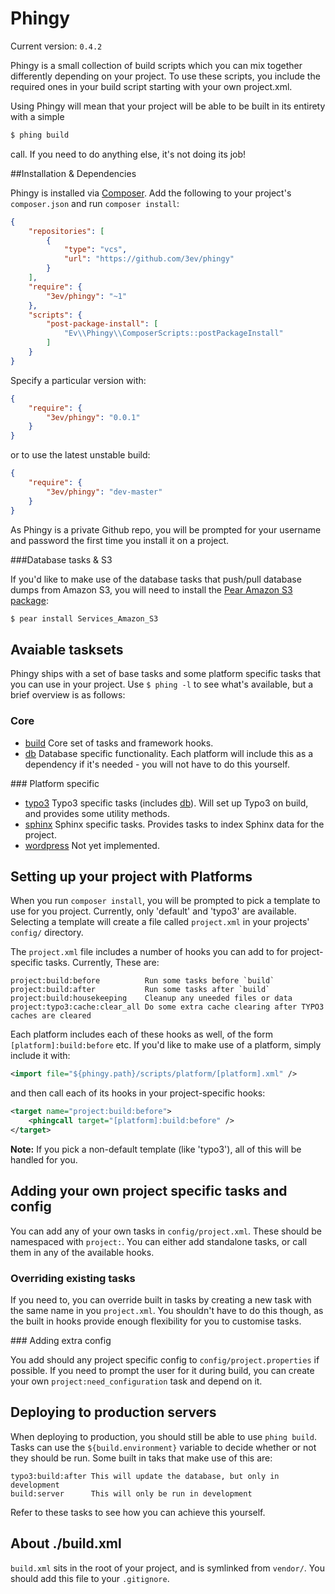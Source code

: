 # Phingy

Current version: `0.4.2`

Phingy is a small collection of build scripts which you can mix together differently depending on your project. To use these scripts, you include the required ones in your build script starting with your own project.xml.

Using Phingy will mean that your project will be able to be built in its entirety with a simple

```sh
$ phing build
```

call. If you need to do anything else, it's not doing its job!

##Installation & Dependencies

Phingy is installed via [Composer](http://getcomposer.org/). Add the following to your project's `composer.json` and run `composer install`:

```json
{
    "repositories": [
        {
            "type": "vcs",
            "url": "https://github.com/3ev/phingy"
        }
    ],
    "require": {
        "3ev/phingy": "~1"
    },
    "scripts": {
        "post-package-install": [
            "Ev\\Phingy\\ComposerScripts::postPackageInstall"
        ]
    }
}
```

Specify a particular version with:

```json
{
    "require": {
        "3ev/phingy": "0.0.1"
    }
}
```

or to use the latest unstable build:

```json
{
    "require": {
        "3ev/phingy": "dev-master"
    }
}
```

As Phingy is a private Github repo, you will be prompted for your username and password the first time you install it on a project.

###Database tasks & S3

If you'd like to make use of the database tasks that push/pull database dumps
from Amazon S3, you will need to install the
[Pear Amazon S3 package](http://pear.php.net/package/Services_Amazon_S3/):

```sh
$ pear install Services_Amazon_S3
```

## Avaiable tasksets

Phingy ships with a set of base tasks and some platform specific tasks that you can use in your project. Use `$ phing -l` to see what's available, but a brief overview is as follows:

### Core

- [build](https://github.com/3ev/phingy/blob/master/scripts/core/build.xml)
Core set of tasks and framework hooks.
- [db](https://github.com/3ev/phingy/blob/master/scripts/core/database.xml)
Database specific functionality. Each platform will include this as a dependency if it's needed - you will not have to do this yourself.

### Platform specific

- [typo3](https://github.com/3ev/phingy/blob/master/scripts/platform/typo3.xml)
Typo3 specific tasks (includes [db](https://github.com/3ev/phingy/blob/master/scripts/core/database.xml)). Will set up Typo3 on build, and provides some utility methods.
- [sphinx](https://github.com/3ev/phingy/blob/master/scripts/platform/sphinx.xml)
Sphinx specific tasks. Provides tasks to index Sphinx data for the project.
- [wordpress](https://github.com/3ev/phingy/blob/master/scripts/platform/wordress.xml)
Not yet implemented.

## Setting up your project with Platforms

When you run `composer install`, you will be prompted to pick a template to use for you project. Currently, only 'default' and 'typo3' are available. Selecting a template will create a file called `project.xml` in your projects' `config/` directory.

The `project.xml` file includes a number of hooks you can add to for project-specific tasks. Currently, These are:

```
project:build:before          Run some tasks before `build`
project:build:after           Run some tasks after `build`
project:build:housekeeping    Cleanup any uneeded files or data
project:typo3:cache:clear_all Do some extra cache clearing after TYPO3 caches are cleared
```

Each platform includes each of these hooks as well, of the form `[platform]:build:before` etc. If you'd like to make use of a platform, simply include it with:

```xml
<import file="${phingy.path}/scripts/platform/[platform].xml" />
```

and then call each of its hooks in your project-specific hooks:

```xml
<target name="project:build:before">
    <phingcall target="[platform]:build:before" />
</target>
```

**Note:** If you pick a non-default template (like 'typo3'), all of this will be handled for you.

## Adding your own project specific tasks and config

You can add any of your own tasks in `config/project.xml`. These should be namespaced with `project:`. You can either add standalone tasks, or call them in any of the available hooks.

### Overriding existing tasks

If you need to, you can override built in tasks by creating a new task with the same name in you `project.xml`. You shouldn't have to do this though, as the built in hooks provide enough flexibility for you to customise tasks.

### Adding extra config

You add should any project specific config to `config/project.properties` if possible. If you need to prompt the user for it during build, you can create your own `project:need_configuration` task and depend on it.

## Deploying to production servers

When deploying to production, you should still be able to use `phing build`. Tasks can use the `${build.environment}` variable to decide whether or not they should be run. Some built in taks that make use of this are:

```
typo3:build:after This will update the database, but only in development
build:server      This will only be run in development
```

Refer to these tasks to see how you can achieve this yourself.

## About ./build.xml

`build.xml` sits in the root of your project, and is symlinked from `vendor/`. You should add this file to your `.gitignore`.
